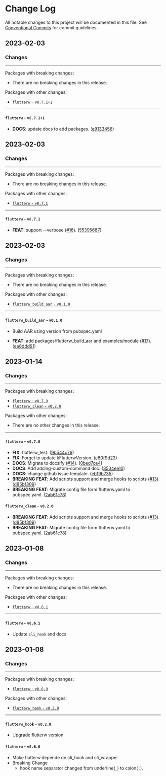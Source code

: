 # Change Log

All notable changes to this project will be documented in this file.
See [Conventional Commits](https://conventionalcommits.org) for commit guidelines.

## 2023-02-03

### Changes

---

Packages with breaking changes:

 - There are no breaking changes in this release.

Packages with other changes:

 - [`flutterw` - `v0.7.1+1`](#flutterw---v0711)

---

#### `flutterw` - `v0.7.1+1`

 - **DOCS**: update docs to add packages. ([e9133456](https://github.com/hyiso/flutterw/commit/e91334561bfadd1a1965d97377321028f2f72e6e))


## 2023-02-03

### Changes

---

Packages with breaking changes:

 - There are no breaking changes in this release.

Packages with other changes:

 - [`flutterw` - `v0.7.1`](#flutterw---v071)

---

#### `flutterw` - `v0.7.1`

 - **FEAT**: support --verbose ([#16](https://github.com/hyiso/flutterw/issues/16)). ([55395687](https://github.com/hyiso/flutterw/commit/55395687f007637c940388a8048c0b91a2bde45c))


## 2023-02-03

### Changes

---

Packages with breaking changes:

 - There are no breaking changes in this release.

Packages with other changes:

 - [`flutterw_build_aar` - `v0.1.0`](#flutterw_build_aar---v010)

---

#### `flutterw_build_aar` - `v0.1.0`

 - Build AAR using version from pubspec.yaml

 - **FEAT**: add packages/flutterw_build_aar and examples/module ([#17](https://github.com/hyiso/flutterw/issues/17)). ([ea8ddd91](https://github.com/hyiso/flutterw/commit/ea8ddd91ad6b8644d29498103083e9784fddb4a9))


## 2023-01-14

### Changes

---

Packages with breaking changes:

 - [`flutterw` - `v0.7.0`](#flutterw---v070)
 - [`flutterw_clean` - `v0.2.0`](#flutterw_clean---v020)

Packages with other changes:

 - There are no other changes in this release.

---

#### `flutterw` - `v0.7.0`

 - **FIX**: flutterw_test. ([9b544c76](https://github.com/hyiso/flutterw/commit/9b544c7649e2232acc5cc4ad6ade2d845ceacec1))
 - **FIX**: Forget to update kFlutterwVersion. ([e60f9d23](https://github.com/hyiso/flutterw/commit/e60f9d23915a9a20b8c16356aa8c2f5b7c01eff5))
 - **DOCS**: Migrate to docsify ([#14](https://github.com/hyiso/flutterw/issues/14)). ([0bed7ce4](https://github.com/hyiso/flutterw/commit/0bed7ce4f5de1111bed75e27d71862cdb4c17553))
 - **DOCS**: Add adding-custom-command doc. ([3534ee10](https://github.com/hyiso/flutterw/commit/3534ee1050d3a056a339f7389956a0f2b890e7e1))
 - **DOCS**: change github issue template. ([eb19b735](https://github.com/hyiso/flutterw/commit/eb19b7355c6078087071c61148cc0adc3a070bd4))
 - **BREAKING** **FEAT**: Add scripts support and merge hooks to scripts ([#13](https://github.com/hyiso/flutterw/issues/13)). ([d85bf309](https://github.com/hyiso/flutterw/commit/d85bf309a9b1acb859d182b5d99a0d7222ff44cb))
 - **BREAKING** **FEAT**: Migrate config file form flutterw.yaml to pubspec.yaml. ([2ab61c78](https://github.com/hyiso/flutterw/commit/2ab61c7887fc015fc8ccb20d29756f7e7dd133c1))

#### `flutterw_clean` - `v0.2.0`

 - **BREAKING** **FEAT**: Add scripts support and merge hooks to scripts ([#13](https://github.com/hyiso/flutterw/issues/13)). ([d85bf309](https://github.com/hyiso/flutterw/commit/d85bf309a9b1acb859d182b5d99a0d7222ff44cb))
 - **BREAKING** **FEAT**: Migrate config file form flutterw.yaml to pubspec.yaml. ([2ab61c78](https://github.com/hyiso/flutterw/commit/2ab61c7887fc015fc8ccb20d29756f7e7dd133c1))


## 2023-01-08

### Changes

---

Packages with breaking changes:

 - There are no breaking changes in this release.

Packages with other changes:

 - [`flutterw` - `v0.6.1`](#flutterw---v061)

---

#### `flutterw` - `v0.6.1`

 - Update `cli_hook` and docs


## 2023-01-08

### Changes

---

Packages with breaking changes:

 - [`flutterw` - `v0.6.0`](#flutterw---v060)

Packages with other changes:

 - [`flutterw_hook` - `v0.2.0`](#flutterw_hook---v020)

---

#### `flutterw_hook` - `v0.2.0`

 - Upgrade flutterw version


#### `flutterw` - `v0.6.0`

 - Make flutterw depende on cli_hook and cli_wrapper
 - Breaking Change
   - hook name separator changed from underline(`_`) to colon(`:`).
